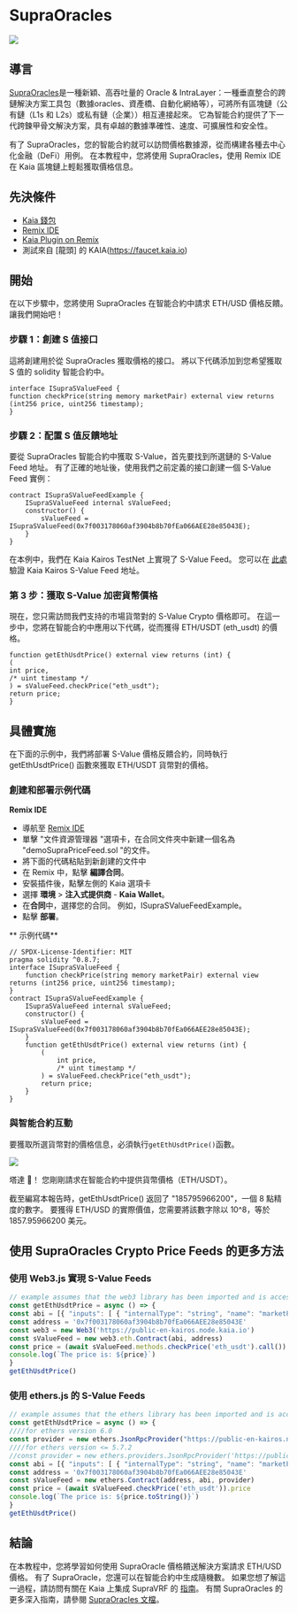 # SupraOracles

![](/img/banners/kaia-supra.png)

## 導言

[SupraOracles](https://supraoracles.com/)是一種新穎、高吞吐量的 Oracle & IntraLayer：一種垂直整合的跨鏈解決方案工具包（數據oracles、資產橋、自動化網絡等），可將所有區塊鏈（公有鏈（L1s 和 L2s）或私有鏈（企業））相互連接起來。 它為智能合約提供了下一代跨鍊甲骨文解決方案，具有卓越的數據準確性、速度、可擴展性和安全性。

有了 SupraOracles，您的智能合約就可以訪問價格數據源，從而構建各種去中心化金融（DeFi）用例。 在本教程中，您將使用 SupraOracles，使用 Remix IDE 在 Kaia 區塊鏈上輕鬆獲取價格信息。

## 先決條件

 - [Kaia 錢包](https://chromewebstore.google.com/detail/kaia-wallet/jblndlipeogpafnldhgmapagcccfchpi)
 - [Remix IDE](https://remix.ethereum.org/)
 - [Kaia Plugin on Remix](https://klaytn.foundation/using-klaytn-plugin-on-remix/)
 - 測試來自 [龍頭] 的 KAIA(https://faucet.kaia.io)

## 開始

在以下步驟中，您將使用 SupraOracles 在智能合約中請求 ETH/USD 價格反饋。 讓我們開始吧！

### 步驟 1：創建 S 值接口

這將創建用於從 SupraOracles 獲取價格的接口。 將以下代碼添加到您希望獲取 S 值的 solidity 智能合約中。

```solidity
interface ISupraSValueFeed {
function checkPrice(string memory marketPair) external view returns (int256 price, uint256 timestamp);
}
```

### 步驟 2：配置 S 值反饋地址

要從 SupraOracles 智能合約中獲取 S-Value，首先要找到所選鏈的 S-Value Feed 地址。 有了正確的地址後，使用我們之前定義的接口創建一個 S-Value Feed 實例：

```solidity
contract ISupraSValueFeedExample {
    ISupraSValueFeed internal sValueFeed;
    constructor() {
        sValueFeed = ISupraSValueFeed(0x7f003178060af3904b8b70fEa066AEE28e85043E);
    }
}
```

在本例中，我們在 Kaia Kairos TestNet 上實現了 S-Value Feed。 您可以在 [此處](https://supraoracles.com/docs/get-started/networks/) 驗證 Kaia Kairos S-Value Feed 地址。

### 第 3 步：獲取 S-Value 加密貨幣價格

現在，您只需訪問我們支持的市場貨幣對的 S-Value Crypto 價格即可。 在這一步中，您將在智能合約中應用以下代碼，從而獲得 ETH/USDT (eth_usdt) 的價格。

```solidity
function getEthUsdtPrice() external view returns (int) {
(
int price,
/* uint timestamp */
) = sValueFeed.checkPrice("eth_usdt");
return price;
}
```

## 具體實施

在下面的示例中，我們將部署 S-Value 價格反饋合約，同時執行 getEthUsdtPrice() 函數來獲取 ETH/USDT 貨幣對的價格。

### 創建和部署示例代碼

**Remix IDE**

 - 導航至 [Remix IDE](https://remix.ethereum.org/)
 - 單擊 "文件資源管理器 "選項卡，在合同文件夾中新建一個名為 "demoSupraPriceFeed.sol "的文件。
 - 將下面的代碼粘貼到新創建的文件中
 - 在 Remix 中，點擊 **編譯合同**。
 - 安裝插件後，點擊左側的 Kaia 選項卡
 - 選擇 **環境** > **注入式提供商** - **Kaia Wallet**。
 - 在**合同**中，選擇您的合同。 例如，ISupraSValueFeedExample。
 - 點擊 **部署**。

\*\* 示例代碼\*\*

```solidity
// SPDX-License-Identifier: MIT
pragma solidity ^0.8.7;
interface ISupraSValueFeed {
    function checkPrice(string memory marketPair) external view returns (int256 price, uint256 timestamp);
}
contract ISupraSValueFeedExample {
    ISupraSValueFeed internal sValueFeed;
    constructor() {
        sValueFeed = ISupraSValueFeed(0x7f003178060af3904b8b70fEa066AEE28e85043E);
    }
    function getEthUsdtPrice() external view returns (int) {
        (
            int price,
            /* uint timestamp */
        ) = sValueFeed.checkPrice("eth_usdt");
        return price;
    }
}
```

### 與智能合約互動

要獲取所選貨幣對的價格信息，必須執行`getEthUsdtPrice()`函數。

![](/img/build/tools/sPriceFeed.png)

塔達 🎉！ 您剛剛請求在智能合約中提供貨幣價格（ETH/USDT）。

截至編寫本報告時，getEthUsdtPrice() 返回了 "185795966200"，一個 8 點精度的數字。 要獲得 ETH/USD 的實際價值，您需要將該數字除以 10^8，等於 1857.95966200 美元。

## 使用 SupraOracles Crypto Price Feeds 的更多方法

### 使用 Web3.js 實現 S-Value Feeds

```javascript
// example assumes that the web3 library has been imported and is accessible within your scope
const getEthUsdtPrice = async () => {
const abi = [{ "inputs": [ { "internalType": "string", "name": "marketPair", "type": "string" } ], "name": "checkPrice", "outputs": [ { "internalType": "int256", "name": "price", "type": "int256" }, { "internalType": "uint256", "name": "timestamp", "type": "uint256" } ], "stateMutability": "view", "type": "function" } ]
const address = '0x7f003178060af3904b8b70fEa066AEE28e85043E'
const web3 = new Web3('https://public-en-kairos.node.kaia.io')
const sValueFeed = new web3.eth.Contract(abi, address)
const price = (await sValueFeed.methods.checkPrice('eth_usdt').call()).price
console.log(`The price is: ${price}`)
}
getEthUsdtPrice()
```

### 使用 ethers.js 的 S-Value Feeds

```javascript
// example assumes that the ethers library has been imported and is accessible within your scope
const getEthUsdtPrice = async () => {
////for ethers version 6.0
const provider = new ethers.JsonRpcProvider("https://public-en-kairos.node.kaia.io")
////for ethers version <= 5.7.2
//const provider = new ethers.providers.JsonRpcProvider('https://public-en-kairos.node.kaia.io')
const abi = [{ "inputs": [ { "internalType": "string", "name": "marketPair", "type": "string" } ], "name": "checkPrice", "outputs": [ { "internalType": "int256", "name": "price", "type": "int256" }, { "internalType": "uint256", "name": "timestamp", "type": "uint256" } ], "stateMutability": "view", "type": "function" } ]
const address = '0x7f003178060af3904b8b70fEa066AEE28e85043E'
const sValueFeed = new ethers.Contract(address, abi, provider)
const price = (await sValueFeed.checkPrice('eth_usdt')).price
console.log(`The price is: ${price.toString()}`)
}
getEthUsdtPrice()
```

## 結論

在本教程中，您將學習如何使用 SupraOracle 價格饋送解決方案請求 ETH/USD 價格。 有了 SupraOracle，您還可以在智能合約中生成隨機數。 如果您想了解這一過程，請訪問有關在 Kaia 上集成 SupraVRF 的 [指南](https://metaverse-knowledge-kit.klaytn.foundation/docs/decentralized-oracle/oracle-providers/supraOracles-tutorial)。 有關 SupraOracles 的更多深入指南，請參閱 [SupraOracles 文檔](https://supraoracles.com/docs/development-guides)。